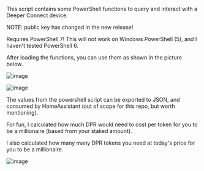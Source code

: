 This script contains some PowerShell functions to query and interact with a Deeper Connect device.

NOTE: public key has changed in the new release!

Requires PowerShell 7! This will not work on Windows PowerShell (5), and I haven't tested PowerShell 6. 

After loading the functions, you can use them as shown in the picture below. 

![image](https://github.com/OutOfThisPlanet/Deeper-PowerShell/assets/42836083/2177feaa-d007-4cf5-bca9-f95b7f3e3727)

![image](https://github.com/OutOfThisPlanet/Deeper-PowerShell/assets/42836083/78d5bafa-654e-47c5-a640-7fb8f9e3bced)

The values from the powershell script can be exported to JSON, and consumed by HomeAssistant (out of scope for this repo, but worth mentioning).

For fun, I calculated how much DPR would need to cost per token for you to be a millionaire (based from your staked amount).

I also calculated how many many DPR tokens you need at today's price for you to be a millionaire.

![image](https://github.com/OutOfThisPlanet/Deeper-PowerShell/assets/42836083/54b4900a-f3df-4070-8da8-d2dca5fa6363)

